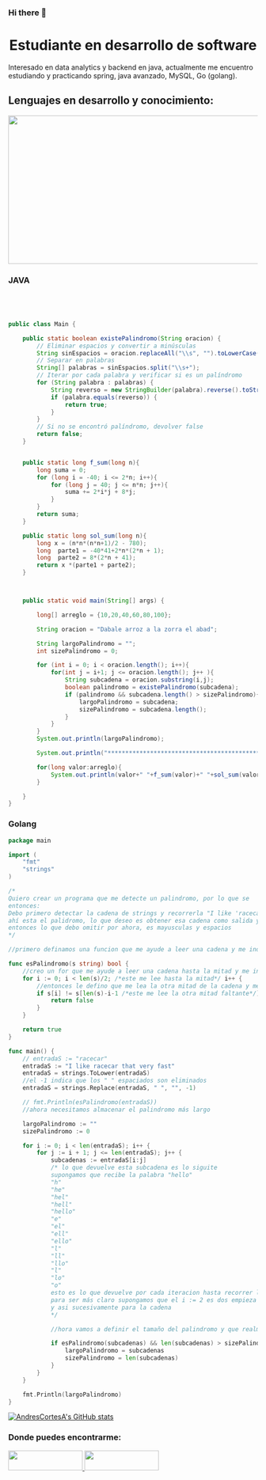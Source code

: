 ### Hi there 👋

<h1 align="center"> Estudiante en desarrollo de software </h1>

Interesado en data analytics y backend en java, actualmente me encuentro estudiando y practicando spring, java avanzado, MySQL, Go (golang).

## Lenguajes en desarrollo y conocimiento:

<img src ="https://user-images.githubusercontent.com/101019474/212137074-908d9360-73e9-4f55-bc7d-b9316d791266.png" width="1000" height="300" />

### JAVA
``` Java




public class Main {

    public static boolean existePalindromo(String oracion) {
        // Eliminar espacios y convertir a minúsculas
        String sinEspacios = oracion.replaceAll("\\s", "").toLowerCase();
        // Separar en palabras
        String[] palabras = sinEspacios.split("\\s+");
        // Iterar por cada palabra y verificar si es un palíndromo
        for (String palabra : palabras) {
            String reverso = new StringBuilder(palabra).reverse().toString();
            if (palabra.equals(reverso)) {
                return true;
            }
        }
        // Si no se encontró palíndromo, devolver false
        return false;
    }


    public static long f_sum(long n){
        long suma = 0;
        for (long i = -40; i <= 2*n; i++){
            for (long j = 40; j <= n*n; j++){
                suma += 2*i*j + 8*j;
            }
        }
        return suma;
    }

    public static long sol_sum(long n){
        long x = (n*n*(n*n+1)/2 - 780);
        long  parte1 = -40*41+2*n*(2*n + 1);
        long  parte2 = 8*(2*n + 41);
        return x *(parte1 + parte2);
    }



    public static void main(String[] args) {

        long[] arreglo = {10,20,40,60,80,100};

        String oracion = "Dabale arroz a la zorra el abad";

        String largoPalindromo = "";
        int sizePalindromo = 0;

        for (int i = 0; i < oracion.length(); i++){
            for(int j = i+1; j <= oracion.length(); j++ ){
                String subcadena = oracion.substring(i,j);
                boolean palindromo = existePalindromo(subcadena);
                if (palindromo && subcadena.length() > sizePalindromo){
                    largoPalindromo = subcadena;
                    sizePalindromo = subcadena.length();
                }
            }
        }
        System.out.println(largoPalindromo);

        System.out.println("************************************************* sumatoria");

        for(long valor:arreglo){
            System.out.println(valor+" "+f_sum(valor)+" "+sol_sum(valor));
        }

    }
}
``` 
### Golang
```Go
package main

import (
	"fmt"
	"strings"
)

/*
Quiero crear un programa que me detecte un palindromo, por lo que se
entonces:
Debo primero detectar la cadena de strings y recorrerla "I like 'racecar' that very fast"
ahí esta el palidromo, lo que deseo es obtener esa cadena como salida ya es la respuesta
entonces lo que debo omitir por ahora, es mayusculas y espacios
*/

//primero definamos una funcion que me ayude a leer una cadena y me indique si es un palindromo

func esPalindromo(s string) bool {
	//creo un for que me ayude a leer una cadena hasta la mitad y me indique si la otra mitad es igual
	for i := 0; i < len(s)/2; /*este me lee hasta la mitad*/ i++ {
		//entonces le defino que me lea la otra mitad de la cadena y me indique si no es igual
		if s[i] != s[len(s)-i-1 /*este me lee la otra mitad faltante*/] {
			return false
		}
	}

	return true
}

func main() {
	// entradaS := "racecar"
	entradaS := "I like racecar that very fast"
	entradaS = strings.ToLower(entradaS)
	//el -1 indica que los " " espaciados son eliminados
	entradaS = strings.Replace(entradaS, " ", "", -1)

	// fmt.Println(esPalindromo(entradaS))
	//ahora necesitamos almacenar el palindromo más largo

	largoPalindromo := ""
	sizePalindromo := 0

	for i := 0; i < len(entradaS); i++ {
		for j := i + 1; j <= len(entradaS); j++ {
			subcadenas := entradaS[i:j]
			/* lo que devuelve esta subcadena es lo siguite
			supongamos que recibe la palabra "hello"
			"h"
			"he"
			"hel"
			"hell"
			"hello"
			"e"
			"el"
			"ell"
			"ello"
			"l"
			"ll"
			"llo"
			"l"
			"lo"
			"o"
			esto es lo que devuelve por cada iteracion hasta recorrer la cadena
			para ser más claro supongamos que el i := 2 es dos empieza en "l" y termina en "llo"
			y asi sucesivamente para la cadena
			*/

			//hora vamos a definir el tamaño del palindromo y que realmente sea un palindromo

			if esPalindromo(subcadenas) && len(subcadenas) > sizePalindromo {
				largoPalindromo = subcadenas
				sizePalindromo = len(subcadenas)
			}
		}
	}

	fmt.Println(largoPalindromo)
}
```
[![AndresCortesA's GitHub stats](https://github-readme-stats.vercel.app/api?username=AndresCortesA)](https://github.com/AndresCortesA/github-readme-stats)

### Donde puedes encontrarme:


<a href="https://www.linkedin.com/in/andres-arias-792364229/" target="_blank">
<img src= https://user-images.githubusercontent.com/101019474/211182183-c9afd5c2-6c64-495c-9ca9-a275ddcbc7f3.png width= 150 height= 40 style="margin-bottom: 5px;" />
</a>
<a href="https://github.com/AndresCortesA" target="_blank">
<img src= https://user-images.githubusercontent.com/101019474/211182377-07f411bf-f0c9-40e4-b738-fae2a0ef366c.png width= 150 height= 40 style="margin-bottom: 5px;" />
</a>

<!--
**AndresCortesA/AndresCortesA** is a ✨ _special_ ✨ repository because its `README.md` (this file) appears on your GitHub profile.

Here are some ideas to get you started:

- 🔭 I’m currently working on ...
- 🌱 I’m currently learning ...
- 👯 I’m looking to collaborate on ...
- 🤔 I’m looking for help with ...
- 💬 Ask me about ...
- 📫 How to reach me: ...
- 😄 Pronouns: ...
- ⚡ Fun fact: ...
-->
